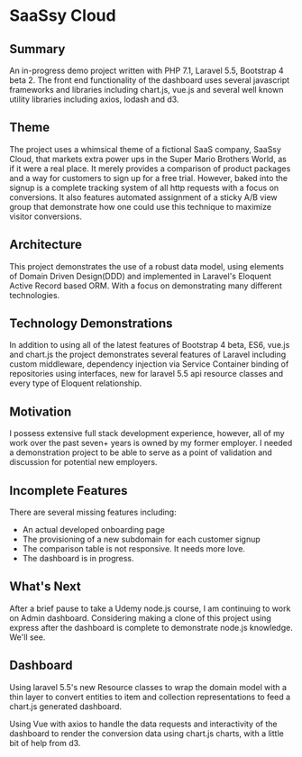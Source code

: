 # SaaSsy Cloud

## Summary
An in-progress demo project written with PHP 7.1, Laravel 5.5, Bootstrap 4 beta 2. The front end functionality of the 
dashboard uses several javascript frameworks and libraries including chart.js, vue.js and several well known utility libraries 
including axios, lodash and d3.

## Theme
The project uses a whimsical theme of a fictional SaaS company, SaaSsy Cloud, that markets extra power ups in the Super Mario Brothers World, as if it were a real place. It merely provides a comparison of product packages and a way for customers to sign up for a free trial. However, baked into the signup is a complete tracking system of all http requests with a focus on conversions. It also features automated assignment of a sticky A/B view group that demonstrate how one could use this technique to maximize visitor conversions.

## Architecture
This project demonstrates the use of a robust data model, using elements of Domain Driven Design(DDD) and implemented in
 Laravel's Eloquent Active Record based ORM. With a focus on demonstrating many different technologies.

## Technology Demonstrations
In addition to using all of the latest features of Bootstrap 4 beta, ES6, vue.js and chart.js the project demonstrates several features of Laravel including custom middleware, dependency injection via Service Container binding of repositories using interfaces, new for laravel 5.5 api resource classes and every type of Eloquent relationship.

## Motivation
I possess extensive full stack development experience, however, all of my work over the past seven+ years is owned by my former employer. I needed a demonstration project to be able to serve as a point of validation and discussion for potential new employers.

## Incomplete Features
There are several missing features including:
* An actual developed onboarding page
* The provisioning of a new subdomain for each customer signup
* The comparison table is not responsive. It needs more love.
* The dashboard is in progress.

## What's Next
After a brief pause to take a Udemy node.js course, I am continuing to work on Admin dashboard. Considering making a clone 
of this project using express after the dashboard is complete to demonstrate node.js knowledge.  We'll see.

## Dashboard
Using laravel 5.5's new Resource classes to wrap the domain model with a thin layer to convert entities to
item and collection representations to feed a chart.js generated dashboard.

Using Vue with axios to handle the data requests and interactivity of the dashboard to render the conversion data using 
chart.js charts, with a little bit of help from d3.